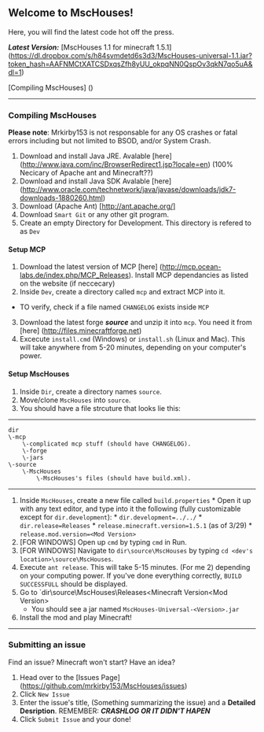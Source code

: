 ## Welcome to MscHouses!

Here, you will find the latest code hot off the press.

***Latest Version:*** [MscHouses 1.1 for minecraft 1.5.1] (https://dl.dropbox.com/s/h84svmdetd6s3d3/MscHouses-universal-1.1.jar?token_hash=AAFNMCtXATCSDxqsZfh8yUU_okpqNN0QspOv3qkN7qo5uA&dl=1)

[Compiling MscHouses] ()
***
### Compiling MscHouses

**Please note**: Mrkirby153 is not responsable for any OS crashes or fatal errors including but not limited to BSOD, and/or System Crash.

1. Download and install Java JRE. Avalable [here] (http://www.java.com/inc/BrowserRedirect1.jsp?locale=en) (100% Necicary of Apache ant and Minecraft??)
2. Download and install Java SDK Avalable [here] (http://www.oracle.com/technetwork/java/javase/downloads/jdk7-downloads-1880260.html)
3. Download (Apache Ant) [http://ant.apache.org/]
4. Download `Smart Git` or any other git program.
5. Create an empty Directory for Development. This directory is refered to as `Dev`

#### Setup MCP
1. Download the latest version of MCP [here] (http://mcp.ocean-labs.de/index.php/MCP_Releases). Install MCP dependancies as listed on the website (if neccecary)
2. Inside `Dev`, create a directory called `mcp` and extract MCP into it.
 * TO verify, check if a file named `CHANGELOG` exists inside `MCP`
3. Download the latest forge ___source___ and unzip it into `mcp`. You need it from [here] (http://files.minecraftforge.net)
4. Excecute `install.cmd` (Windows) or `install.sh` (Linux and Mac). This will take anywhere from 5-20 minutes, depending on your computer's power.
#### Setup MscHouses
1. Inside `Dir`, create a directory names `source`.
2. Move/clone `MscHouses` into `source`.
3. You should have a file strcuture that looks lie this:
***

	dir
	\-mcp
		\-complicated mcp stuff (should have CHANGELOG).
		\-forge
		\-jars
	\-source
		\-MscHouses
			\-MscHouses's files (should have build.xml).
***
1. Inside `MscHouses`, create a new file called `build.properties`
		* Open it up with any text editor, and type into it the following (fully customizable except for `dir.development`):
 		* `dir.development=../../`
		* `dir.release=Releases`
		* `release.minecraft.version=1.5.1` (as of 3/29)
		* `release.mod.version=<Mod Version>` 
2. [FOR WINDOWS] Open up `cmd` by typing `cmd` in Run.
3. [FOR WINDOWS] Navigate to `dir\source\MscHouses` by typing `cd <dev's location>\source\MscHouses`.
4. Execute `ant release`. This will take 5-15 minutes. (For me 2) depending on your computing power. If you've done everything correctly, `BUILD SUCCESSFULL` should be displayed.
5. Go to `dir\source\MscHouses\Releases\<Minecraft Version\<Mod Version>
	* You should see a jar named `MscHouses-Universal-<Version>.jar`
6. Install the mod and play Minecraft!
***
### Submitting an issue
Find an issue? Minecraft won't start? Have an idea?
1. Head over to the [Issues Page] (https://github.com/mrkirby153/MscHouses/issues)
2. Click `New Issue`
3. Enter the issue's title, (Something summarizing the issue) and a __Detailed Desription__. REMEMBER: ___CRASHLOG OR IT DIDN'T HAPEN___
4. Click `Submit Issue` and your done!
